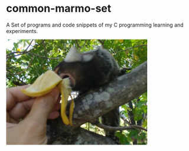 # common-marmo-set

A Set of programs and code snippets of my C programming learning and experiments.

![Alt screenshot](https://raw.githubusercontent.com/helio-frota/common-marmo-set/master/cms.jpg)

